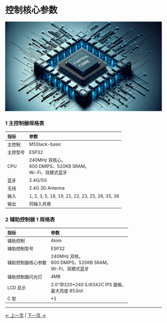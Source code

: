 # 控制核心参数

![alt text](<../../../resources/2-ProductInformation/2-ProductParameters/2.2 -ControlCoreParameters/image.png>)

### 1 主控制器规格表

| **指标** | **参数**                                                          |
| :------- | :---------------------------------------------------------------- |
| 主控制   | M5Stack-basic                                                     |
| 主控型号 | ESP32                                                             |
| CPU      | 240MHz 双核心。<br> 600 DMIPS、520KB SRAM。<br> Wi-Fi、双模式蓝牙 |
| 蓝牙     | 2.4G/5G                                                           |
| 无线     | 2.4G 3D Antenna                                                   |
| 输入     | 1, 2, 3, 5, 18, 19, 21, 22, 23, 25, 26, 35, 36                    |
| 输出     | 同输入共用                                                        |

### 2 辅助控制器 1 规格表

| **指标**           | **参数**                                                        |
| :----------------- | :-------------------------------------------------------------- |
| 辅助控制           | Atom                                                            |
| 辅助控制型号       | ESP32                                                           |
| 辅助控制器核心参数 | 240MHz 双核。<br> 600 DMIPS，520KB SRAM。<br> Wi-Fi、双模式蓝牙 |
| 辅助控制器闪光灯   | 4MB                                                             |
| LCD 显示           | 2.0"@320\*240 ILI9342C IPS 面板，<br> 最大亮度 853nit           |
| C 型               | \*1                                                             |

---

[← 上一页](../2.1-MachineSpecifications/2.1.1-MachineSpecifications.md) | [下一页 →](../2.3-StructuralSizeParameters/2.3.1-StructureParameter.md)
